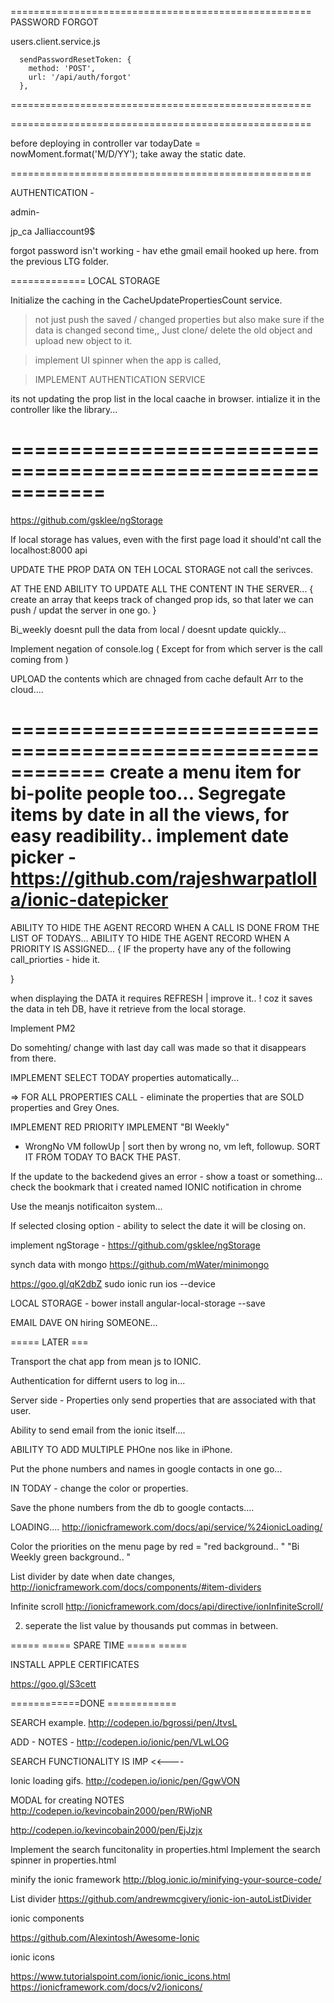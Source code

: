 


====================================================
PASSWORD FORGOT 

users.client.service.js 


      sendPasswordResetToken: {
        method: 'POST',
        url: '/api/auth/forgot'
      },



====================================================




====================================================


before deploying 
in controller 
  var todayDate = nowMoment.format('M/D/YY');
take away the static date. 

====================================================

AUTHENTICATION - 

admin- 

jp_ca
Jalliaccount9$





forgot password isn't working - hav ethe gmail email hooked up here. 
from the previous LTG folder. 






=============
LOCAL STORAGE 


Initialize the caching in the CacheUpdatePropertiesCount  service. 


> not just push the saved / changed properties but also make sure if the data is changed second time,, 
Just clone/ delete the old object and upload new object to it. 

> implement UI  spinner when the app is called, 

> IMPLEMENT AUTHENTICATION SERVICE 

>


its not updating the prop list in the local caache in browser. 
intialize it in the controller like the library... 

============================================================
============================================================
https://github.com/gsklee/ngStorage


If local storage has values, even with the first page load it should'nt call the localhost:8000 api


UPDATE THE PROP DATA ON TEH LOCAL STORAGE not call the serivces. 

AT THE END ABILITY TO UPDATE ALL THE CONTENT IN THE SERVER... 
{ create an array that keeps track of changed prop ids, so that later we can push / updat the server in one go. }


Bi_weekly doesnt pull the data from local /  doesnt update quickly... 


Implement negation of console.log ( Except for from which server is the call coming from )

UPLOAD the contents which are chnaged from cache default Arr   to the cloud.... 


============================================================
create a menu item for bi-polite people too...
Segregate items by date in all the views, for easy readibility.. 
implement date picker - https://github.com/rajeshwarpatlolla/ionic-datepicker
============================================================
ABILITY TO HIDE THE AGENT RECORD WHEN A CALL IS DONE FROM THE LIST OF TODAYS... 
ABILITY TO HIDE THE AGENT RECORD WHEN A PRIORITY IS ASSIGNED... 
{ 
IF the property have any of the following call_priorties - hide it. 

}



when displaying the DATA  it requires REFRESH |  improve it.. ! 
coz it saves the data in teh DB,  have it retrieve from the local storage. 


Implement PM2




Do somehting/ change  with last day call was made so that it disappears from there. 





IMPLEMENT SELECT TODAY properties   automatically... 


=> FOR ALL PROPERTIES CALL -  eliminate the properties that are SOLD properties and Grey Ones. 



IMPLEMENT RED PRIORITY 
IMPLEMENT "BI Weekly"





+ WrongNo VM followUp | sort then by wrong no, vm left, followup. 
SORT IT FROM TODAY TO BACK THE PAST. 



If the update to the backedend gives an error - show a toast or something... 
check the bookmark that i created named IONIC notification in chrome

Use the meanjs notificaiton system... 


If selected closing option - ability to select the date it will be closing on. 






implement ngStorage - https://github.com/gsklee/ngStorage

synch data with mongo 
https://github.com/mWater/minimongo












https://goo.gl/qK2dbZ
sudo ionic run ios --device






LOCAL STORAGE - 
bower install angular-local-storage --save





EMAIL DAVE ON hiring SOMEONE...





===== LATER ===

Transport the chat app from mean js to IONIC. 



Authentication for differnt users to log in... 

Server side - Properties only send properties that are associated with that user. 


Ability to send email from the ionic itself....


ABILITY TO ADD MULTIPLE PHOne nos like in iPhone. 

Put the phone numbers and names in google contacts in one go... 


IN TODAY - change the color or properties. 


Save the phone numbers from the db to google contacts....

LOADING....
http://ionicframework.com/docs/api/service/%24ionicLoading/



Color the priorities on the menu page by  red = "red background.. "
"Bi Weekly  green background.. "



List divider by date when date changes, 
http://ionicframework.com/docs/components/#item-dividers


Infinite scroll 
http://ionicframework.com/docs/api/directive/ionInfiniteScroll/


2. seperate the list value by thousands put commas in between. 


===== =====  SPARE TIME ===== =====  

INSTALL APPLE CERTIFICATES   

https://goo.gl/S3cett



 ============DONE ============

SEARCH 
example. 
http://codepen.io/bgrossi/pen/JtvsL

ADD - NOTES - 
http://codepen.io/ionic/pen/VLwLOG


SEARCH FUNCTIONALITY IS IMP <<----


Ionic loading gifs. 
http://codepen.io/ionic/pen/GgwVON


MODAL for creating NOTES 
http://codepen.io/kevincobain2000/pen/RWjoNR

http://codepen.io/kevincobain2000/pen/EjJzjx


Implement the search funcitonality in properties.html 
Implement the search spinner in properties.html 


minify the ionic framework 
http://blog.ionic.io/minifying-your-source-code/


List divider 
https://github.com/andrewmcgivery/ionic-ion-autoListDivider

ionic components 

https://github.com/Alexintosh/Awesome-Ionic

ionic icons 

https://www.tutorialspoint.com/ionic/ionic_icons.html
https://ionicframework.com/docs/v2/ionicons/

